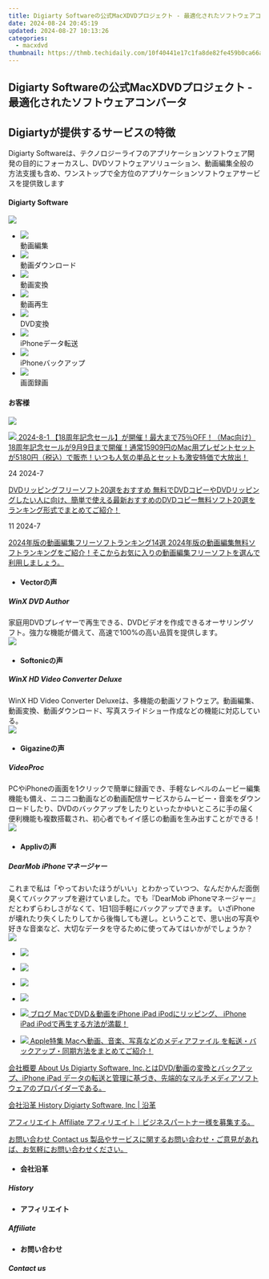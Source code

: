 ```yaml
---
title: Digiarty Softwareの公式MacXDVDプロジェクト - 最適化されたソフトウェアコンバータ
date: 2024-08-24 20:45:19
updated: 2024-08-27 10:13:26
categories:
  - macxdvd
thumbnail: https://thmb.techidaily.com/10f40441e17c1fa8de82fe459b0ca66adaa7f77ee4510f8621b2c17f71bab5a7.jpg
---
```


## Digiarty Softwareの公式MacXDVDプロジェクト - 最適化されたソフトウェアコンバータ

## Digiartyが提供するサービスの特徴

Digiarty Softwareは、テクノロジーライフのアプリケーションソフトウェア開発の目的にフォーカスし、DVDソフトウェアソリューション、動画編集全般の方法支援も含め、ワンストップで全方位のアプリケーションソフトウェアサービスを提供致します

#### Digiarty Software

![](https://www.macxdvd.com/image-style/home-jp/logo_service.png)

* _![](https://www.macxdvd.com/image-style/home-jp/ico-1.png)_  
動画編集
* _![](https://www.macxdvd.com/image-style/home-jp/ico-2.png)_  
動画ダウンロード
* _![](https://www.macxdvd.com/image-style/home-jp/ico-3.png)_  
動画変換
* _![](https://www.macxdvd.com/image-style/home-jp/ico-4.png)_  
動画再生
* _![](https://www.macxdvd.com/image-style/home-jp/ico-7.png)_  
DVD変換
* _![](https://www.macxdvd.com/image-style/home-jp/ico-9.png)_  
iPhoneデータ転送
* _![](https://www.macxdvd.com/image-style/home-jp/ico-10.png)_  
iPhoneバックアップ
* _![](https://www.macxdvd.com/image-style/home-jp/ico-5.png)_  
画面録画

#### お客様

![](https://www.macxdvd.com/image-style/home-jp/main02-content.png) 



[![](https://www.macxdvd.com/image-style/home-jp/main03-pic.jpg) 2024-8-1 【18周年記念セール】が開催！最大まで75％OFF！（Mac向け） 18周年記念セールが9月9日まで開催！通常15909円のMac用プレゼントセットが5180円（税込）で販売！いつも人気の単品とセットも激安特価で大放出！](https://tools.techidaily.com/macxdvd/products/) 

24 2024-7 

[DVDリッピングフリーソフト20選をおすすめ 無料でDVDコピーやDVDリッピングしたい人に向け、簡単で使える最新おすすめのDVDコピー無料ソフト20選をランキング形式でまとめてご紹介！](https://tools.techidaily.com/macxdvd/products/) 

11 2024-7 

[2024年版の動画編集フリーソフトランキング14選 2024年版の動画編集無料ソフトランキングをご紹介！そこからお気に入りの動画編集フリーソフトを選んで利用しましょう。](https://tools.techidaily.com/macxdvd/products/) 



* #### Vectorの声  
##### WinX DVD Author  
家庭用DVDプレイヤーで再生できる、DVDビデオを作成できるオーサリングソフト。強力な機能が備えて、高速で100%の高い品質を提供します。  
![](https://www.macxdvd.com/image-style/home-jp/da.png)
* #### Softonicの声  
##### WinX HD Video Converter Deluxe  
WinX HD Video Converter Deluxeは、多機能の動画ソフトウェア。動画編集、動画変換、動画ダウンロード、写真スライドショー作成などの機能に対応している。  
![](https://www.macxdvd.com/image-style/home-jp/vc.png)
* #### Gigazineの声  
##### VideoProc  
PCやiPhoneの画面を1クリックで簡単に録画でき、手軽なレベルのムービー編集機能も備え、ニコニコ動画などの動画配信サービスからムービー・音楽をダウンロードしたり、DVDのバックアップをしたりといったかゆいところに手の届く便利機能も複数搭載され、初心者でもイイ感じの動画を生み出すことができる！  
![](https://www.macxdvd.com/image-style/home-jp/vp.png)
* #### Applivの声  
##### DearMob iPhoneマネージャー  
これまで私は「やっておいたほうがいい」とわかっていつつ、なんだかんだ面倒臭くてバックアップを避けていました。でも『DearMob iPhoneマネージャー』だとわずらわしさがなくて、1日1回手軽にバックアップできます。 いざiPhoneが壊れたり失くしたりしてから後悔しても遅し。ということで、思い出の写真や好きな音楽など、大切なデータを守るために使ってみてはいかがでしょうか？  
![](https://www.macxdvd.com/image-style/home-jp/db.png)

* [![](https://www.macxdvd.com/image-style/home-jp/brand-1.png)](https://www.vector.co.jp/soft/win95/art/se498721.html?%5Fga=2.31888569.621422427.1573807163-1234995238.1548301169)
* [![](https://www.macxdvd.com/image-style/home-jp/brand-2.png)](https://winx-hd-video-converter-deluxe.softonic.jp/)
* [![](https://www.macxdvd.com/image-style/home-jp/brand-3.png)](https://gigazine.net/news/20191025-videoproc/)
* [![](https://www.macxdvd.com/image-style/home-jp/brand-4.png)](https://mag.app-liv.jp/archive/124585/)


* [![](https://www.macxdvd.com/image-style/home-jp/blog-1.png) ブログ MacでDVD＆動画をiPhone iPad iPodにリッピング、   iPhone iPad iPodで再生する方法が満載！](https://tools.techidaily.com/macxdvd/products/)
* [![](https://www.macxdvd.com/image-style/home-jp/blog-2.png) Apple特集 Macへ動画、音楽、写真などのメディアファイル  を転送・バックアップ・同期方法をまとめてご紹介！](https://tools.techidaily.com/macxdvd/products/)


[会社概要 About Us Digiarty Software, Inc.とはDVD/動画の変換とバックアップ、iPhone iPad データの転送と管理に基づき、先端的なマルチメディアソフトウェアのプロパイダーである。](https://tools.techidaily.com/macxdvd/products/) 

[会社沿革 History Digiarty Software, Inc | 沿革](https://tools.techidaily.com/winxdvd/products/) 

[アフィリエイト Affiliate アフィリエイト｜ビジネスパートナー様を募集する。](https://tools.techidaily.com/macxdvd/products/) 

[お問い合わせ Contact us 製品やサービスに関するお問い合わせ・ご意見があれば、お気軽にお問い合わせください。](https://tools.techidaily.com/macxdvd/products/) 

* #### 会社沿革  
##### History
* #### アフィリエイト  
##### Affiliate
* #### お問い合わせ  
##### Contact us

<ins class="adsbygoogle"
     style="display:block"
     data-ad-format="autorelaxed"
     data-ad-client="ca-pub-7571918770474297"
     data-ad-slot="1223367746"></ins>



<ins class="adsbygoogle"
     style="display:block"
     data-ad-client="ca-pub-7571918770474297"
     data-ad-slot="8358498916"
     data-ad-format="auto"
     data-full-width-responsive="true"></ins>
